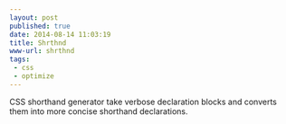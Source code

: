 ```yaml
---
layout: post
published: true
date: 2014-08-14 11:03:19
title: Shrthnd
www-url: shrthnd
tags:
 - css
 - optimize
---
```


CSS shorthand generator take verbose declaration blocks and converts them into more concise shorthand declarations.